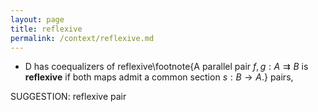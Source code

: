 ```yaml
---
layout: page
title: reflexive
permalink: /context/reflexive.md
---
```

-  $\mathsf{D}$ has coequalizers of reflexive\footnote{A parallel pair $f,g : A \rightrightarrows B$ is **reflexive** if both maps admit a common section $s : B \to A$.} pairs,

SUGGESTION: reflexive pair